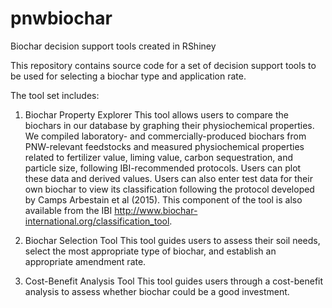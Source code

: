 # pnwbiochar
Biochar decision support tools created in RShiney

This repository contains source code for a set of decision support tools to be used for selecting a biochar type and application rate. 

The tool set includes:

1) Biochar Property Explorer
This tool allows users to compare the biochars in our database by graphing their physiochemical properties. 
We compiled laboratory- and commercially-produced biochars from PNW-relevant feedstocks and measured physiochemical properties 
related to fertilizer value, liming value, carbon sequestration, and particle size, following IBI-recommended protocols. 
Users can plot these data and derived values.
Users can also enter test data for their own biochar to view its classification following the protocol developed by 
Camps Arbestain et al (2015). This component of the tool is also available from the IBI
http://www.biochar-international.org/classification_tool.

2) Biochar Selection Tool
This tool guides users to assess their soil needs, select the most appropriate type of biochar, and establish an appropriate amendment rate.

3) Cost-Benefit Analysis Tool
This tool guides users through a cost-benefit analysis to assess whether biochar could be a good investment.
